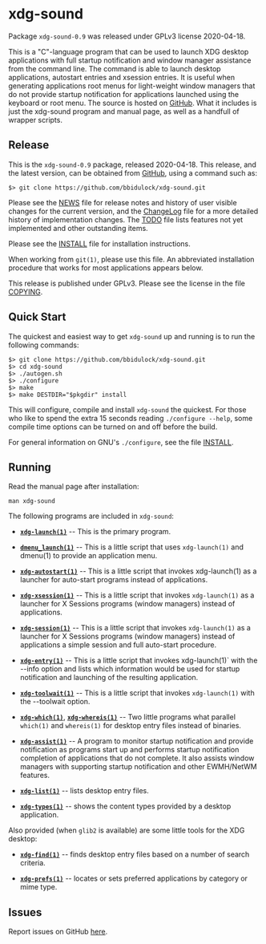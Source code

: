 [xdg-sound -- read me first file.  2020-04-18]: #

xdg-sound
===============

Package `xdg-sound-0.9` was released under GPLv3 license 2020-04-18.

This is a "C"-language program that can be used to launch XDG desktop
applications with full startup notification and window manager
assistance from the command line.  The command is able to launch desktop
applications, autostart entries and xsession entries.  It is useful when
generating applications root menus for light-weight window managers that
do not provide startup notification for applications launched using the
keyboard or root menu.  The source is hosted on
[GitHub](https://github.com/bbidulock/xdg-sound).  What it includes is
just the xdg-sound program and manual page, as well as a handfull of
wrapper scripts.


Release
-------

This is the `xdg-sound-0.9` package, released 2020-04-18.  This
release, and the latest version, can be obtained from [GitHub][1], using
a command such as:

    $> git clone https://github.com/bbidulock/xdg-sound.git

Please see the [NEWS][3] file for release notes and history of user
visible changes for the current version, and the [ChangeLog][4] file for
a more detailed history of implementation changes.  The [TODO][5] file
lists features not yet implemented and other outstanding items.

Please see the [INSTALL][7] file for installation instructions.

When working from `git(1)`, please use this file.  An abbreviated
installation procedure that works for most applications appears below.

This release is published under GPLv3.  Please see the license in the
file [COPYING][9].


Quick Start
-----------

The quickest and easiest way to get `xdg-sound` up and running is to run
the following commands:

    $> git clone https://github.com/bbidulock/xdg-sound.git
    $> cd xdg-sound
    $> ./autogen.sh
    $> ./configure
    $> make
    $> make DESTDIR="$pkgdir" install

This will configure, compile and install `xdg-sound` the quickest.  For
those who like to spend the extra 15 seconds reading `./configure
--help`, some compile time options can be turned on and off before the
build.

For general information on GNU's `./configure`, see the file
[INSTALL][7].


Running
-------

Read the manual page after installation:

    man xdg-sound

The following programs are included in `xdg-sound`:

 - [__`xdg-launch(1)`__][10] -- This is the primary program.

 - [__`dmenu_launch(1)`__][11] -- This is a little script that uses
   `xdg-launch(1)` and dmenu(1) to provide an application menu.

 - [__`xdg-autostart(1)`__][12] -- This is a little script that invokes
   xdg-launch(1) as a launcher for auto-start programs instead of
   applications.

 - [__`xdg-xsession(1)`__][13] -- This is a little script that invokes
   `xdg-launch(1)` as a launcher for X Sessions programs (window
   managers) instead of applications.

 - [__`xdg-session(1)`__][14] -- This is a little script that invokes
   `xdg-launch(1)` as a launcher for X Sessions programs (window
   managers) instead of applications a simple session and full
   auto-start procedure.

 - [__`xdg-entry(1)`__][15] -- This is a little script that invokes
   xdg-launch(1)` with the --info option and lists which information
   would be used for startup notification and launching of the resulting
   application.

 - [__`xdg-toolwait(1)`__][16] -- This is a little script that invokes
   `xdg-launch(1)` with the --toolwait option.

 - [__`xdg-which(1)`__][17], [__`xdg-whereis(1)`__][18] -- Two little programs what
   parallel `which(1)` and `whereis(1)` for desktop entry files instead
   of binaries.

 - [__`xdg-assist(1)`__][19] -- A program to monitor startup notification and
   provide notification as programs start up and performs startup
   notification completion of applications that do not complete.  It
   also assists window managers with supporting startup notification and
   other EWMH/NetWM features.

 - [__`xdg-list(1)`__][20] -- lists desktop entry files.

 - [__`xdg-types(1)`__][21] -- shows the content types provided by a desktop
   application.

Also provided (when `glib2` is available) are some little tools for the
XDG desktop:

 - [__`xdg-find(1)`__][22] -- finds desktop entry files based on a number of
   search criteria.

 - [__`xdg-prefs(1)`__][23] -- locates or sets preferred applications by
   category or mime type.


Issues
------

Report issues on GitHub [here][2].



[1]: https://github.com/bbidulock/xdg-sound
[2]: https://github.com/bbidulock/xdg-sound/issues
[3]: https://github.com/bbidulock/xdg-sound/blob/0.9/NEWS
[4]: https://github.com/bbidulock/xdg-sound/blob/0.9/ChangeLog
[5]: https://github.com/bbidulock/xdg-sound/blob/0.9/TODO
[6]: https://github.com/bbidulock/xdg-sound/blob/0.9/COMPLIANCE
[7]: https://github.com/bbidulock/xdg-sound/blob/0.9/INSTALL
[8]: https://github.com/bbidulock/xdg-sound/blob/0.9/LICENSE
[9]: https://github.com/bbidulock/xdg-sound/blob/0.9/COPYING
[10]: https://github.com/bbidulock/xdg-sound/blob/0.9/man/xdg-launch.pod
[11]: https://github.com/bbidulock/xdg-sound/blob/0.9/man/dmenu_launch.pod
[12]: https://github.com/bbidulock/xdg-sound/blob/0.9/man/xdg-autostart.pod
[13]: https://github.com/bbidulock/xdg-sound/blob/0.9/man/xdg-xsession.pod
[14]: https://github.com/bbidulock/xdg-sound/blob/0.9/man/xdg-session.pod
[15]: https://github.com/bbidulock/xdg-sound/blob/0.9/man/xdg-entry.pod
[16]: https://github.com/bbidulock/xdg-sound/blob/0.9/man/xdg-toolwait.pod
[17]: https://github.com/bbidulock/xdg-sound/blob/0.9/man/xdg-which.pod
[18]: https://github.com/bbidulock/xdg-sound/blob/0.9/man/xdg-whereis.pod
[19]: https://github.com/bbidulock/xdg-sound/blob/0.9/man/xdg-assist.pod
[20]: https://github.com/bbidulock/xdg-sound/blob/0.9/man/xdg-list.pod
[21]: https://github.com/bbidulock/xdg-sound/blob/0.9/man/xdg-types.pod
[22]: https://github.com/bbidulock/xdg-sound/blob/0.9/man/xdg-find.pod
[23]: https://github.com/bbidulock/xdg-sound/blob/0.9/man/xdg-prefs.pod

[ vim: set ft=markdown sw=4 tw=72 nocin nosi fo+=tcqlorn spell: ]: #
